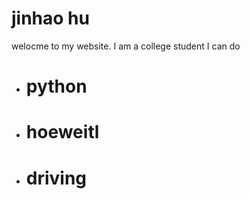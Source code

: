 # jinhao hu
welocme to my website.
I am a college student 
I can do
-  # python
-  # hoeweitl
-  # driving

 
